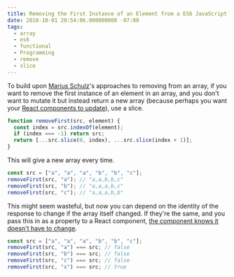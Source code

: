 ```yaml
---
title: Removing the First Instance of an Element from a ES6 JavaScript Array
date: 2018-10-01 20:54:06.000000000 -07:00
tags:
  - array
  - es6
  - functional
  - Programming
  - remove
  - slice
---
```


To build upon
<a
  href="https://blog.mariusschulz.com/2016/07/16/removing-elements-from-javascript-arrays">Marius Schulz</a>'s approaches to removing from an array, if you want to remove the first
instance of an element in an array, and you don't want to mutate it but
instead return a new array (because perhaps you want your
<a
  href="https://lorenstewart.me/2017/01/22/javascript-array-methods-mutating-vs-non-mutating/">React components to update</a>), use a slice.

```javascript
function removeFirst(src, element) {
  const index = src.indexOf(element);
  if (index === -1) return src;
  return [...src.slice(0, index), ...src.slice(index + 1)];
}
```

This will give a new array every time.

```javascript
const src = ["a", "a", "a", "b", "b", "c"];
removeFirst(src, "a"); // "a,a,b,b,c"
removeFirst(src, "b"); // "a,a,a,b,c"
removeFirst(src, "c"); // "a,a,a,b,b"
```

This might seem wasteful, but now you can depend on the identity of the
response to change if the array itself changed. If they're the same, and you
pass this in as a property to a React component,
<a
  href="https://medium.com/@baphemot/note-that-purecomponent-does-a-shallow-comparison-of-props-so-if-you-use-complex-data-structures-8675023e0b92">the component knows it doesn't have to change</a>.

```javascript
const src = ["a", "a", "a", "b", "b", "c"];
removeFirst(src, "a") === src; // false
removeFirst(src, "b") === src; // false
removeFirst(src, "c") === src; // false
removeFirst(src, "x") === src; // true
```
